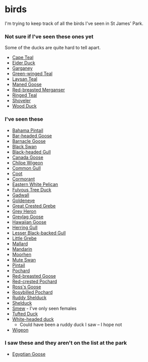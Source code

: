 birds
=====

I'm trying to keep track of all the birds I've seen in St James' Park.

### Not sure if I've seen these ones yet

Some of the ducks are quite hard to tell apart.

- [Cape Teal](http://en.wikipedia.org/wiki/Cape_teal)
- [Eider Duck](http://www.rspb.org.uk/discoverandenjoynature/discoverandlearn/birdguide/name/e/eider/index.aspx)
- [Garganey](http://www.rspb.org.uk/discoverandenjoynature/discoverandlearn/birdguide/name/g/garganey/index.aspx)
- [Green-winged Teal](http://en.wikipedia.org/wiki/Green-winged_teal)
- [Laysan Teal](http://en.wikipedia.org/wiki/Laysan_duck)
- [Maned Goose](http://en.wikipedia.org/wiki/Australian_wood_duck)
- [Red-breasted Merganser](http://www.rspb.org.uk/discoverandenjoynature/discoverandlearn/birdguide/name/r/redbreastedmerganser/index.aspx)
- [Ringed Teal](http://en.wikipedia.org/wiki/Ringed_teal)
- [Shoveler](http://www.rspb.org.uk/discoverandenjoynature/discoverandlearn/birdguide/name/s/shoveler/index.aspx)
- [Wood Duck](http://en.wikipedia.org/wiki/Wood_duck)

### I've seen these


- [Bahama Pintail](http://en.wikipedia.org/wiki/White-cheeked_pintail)
- [Bar-headed Goose](http://en.wikipedia.org/wiki/Bar-headed_goose)
- [Barnacle Goose](http://www.rspb.org.uk/discoverandenjoynature/discoverandlearn/birdguide/name/b/barnaclegoose/index.aspx)
- [Black Swan](http://en.wikipedia.org/wiki/Black_swan)
- [Black-headed Gull](http://www.rspb.org.uk/discoverandenjoynature/discoverandlearn/birdguide/name/b/blackheadedgull/index.aspx)
- [Canada Goose](http://www.rspb.org.uk/discoverandenjoynature/discoverandlearn/birdguide/name/c/canadagoose/index.aspx)
- [Chiloe Wigeon](http://www.oiseaux-birds.com/card-chiloe-wigeon.html)
- [Common Gull](http://www.rspb.org.uk/discoverandenjoynature/discoverandlearn/birdguide/name/c/commongull/index.aspx)
- [Coot](http://www.rspb.org.uk/discoverandenjoynature/discoverandlearn/birdguide/name/c/coot/)
- [Cormorant](http://www.rspb.org.uk/discoverandenjoynature/discoverandlearn/birdguide/name/c/cormorant/index.aspx)
- [Eastern White Pelican](http://en.wikipedia.org/wiki/Great_white_pelican)
- [Fulvous Tree Duck](http://en.wikipedia.org/wiki/Fulvous_whistling_duck)
- [Gadwall](http://www.rspb.org.uk/discoverandenjoynature/discoverandlearn/birdguide/name/g/gadwall/index.aspx)
- [Goldeneye](http://www.rspb.org.uk/discoverandenjoynature/discoverandlearn/birdguide/name/g/goldeneye/index.aspx)
- [Great Crested Grebe](http://www.rspb.org.uk/discoverandenjoynature/discoverandlearn/birdguide/name/g/greatcrestedgrebe/index.aspx)
- [Grey Heron](http://www.rspb.org.uk/discoverandenjoynature/discoverandlearn/birdguide/name/g/greyheron/index.aspx)
- [Greylag Goose](http://www.rspb.org.uk/discoverandenjoynature/discoverandlearn/birdguide/name/g/greylaggoose/index.aspx)
- [Hawaiian Goose](http://www.birdlife.org/datazone/speciesfactsheet.php?id=383)
- [Herring Gull](http://www.rspb.org.uk/discoverandenjoynature/discoverandlearn/birdguide/name/h/herringgull/index.aspx)
- [Lesser Black-backed Gull](http://www.rspb.org.uk/discoverandenjoynature/discoverandlearn/birdguide/name/l/lesserblackbackedgull/index.aspx)
- [Little Grebe](http://www.rspb.org.uk/discoverandenjoynature/discoverandlearn/birdguide/name/l/littlegrebe/index.aspx)
- [Mallard](http://www.rspb.org.uk/discoverandenjoynature/discoverandlearn/birdguide/name/m/mallard/index.aspx)
- [Mandarin](http://www.rspb.org.uk/discoverandenjoynature/discoverandlearn/birdguide/name/m/mandarin/index.aspx)
- [Moorhen](http://www.rspb.org.uk/discoverandenjoynature/discoverandlearn/birdguide/name/m/moorhen/index.aspx)
- [Mute Swan](http://www.rspb.org.uk/discoverandenjoynature/discoverandlearn/birdguide/name/m/muteswan/index.aspx)
- [Pintail](http://www.rspb.org.uk/discoverandenjoynature/discoverandlearn/birdguide/name/p/pintail/index.aspx)
- [Pochard](http://www.rspb.org.uk/discoverandenjoynature/discoverandlearn/birdguide/name/p/pochard/index.aspx)
- [Red-breasted Goose](http://en.wikipedia.org/wiki/Red-breasted_goose)
- [Red-crested Pochard](http://www.rspb.org.uk/discoverandenjoynature/discoverandlearn/birdguide/name/r/redcrestedpochard/index.aspx)
- [Ross's Goose](http://en.wikipedia.org/wiki/Ross's_goose)
- [Rosybilled Pochard](http://en.wikipedia.org/wiki/Rosy-billed_pochard)
- [Ruddy Shelduck](http://en.wikipedia.org/wiki/Ruddy_shelduck)
- [Shelduck](http://www.rspb.org.uk/discoverandenjoynature/discoverandlearn/birdguide/name/s/shelduck/index.aspx)
- [Smew](http://www.rspb.org.uk/discoverandenjoynature/discoverandlearn/birdguide/name/s/smew/index.aspx)
	  - I've only seen females
- [Tufted Duck](http://www.rspb.org.uk/discoverandenjoynature/discoverandlearn/birdguide/name/t/tuftedduck/index.aspx)
- [White-headed duck](http://www.rspb.org.uk/forprofessionals/policy/species/nonnative/ruddyducks.aspx)
  - Could have been a ruddy duck I saw – I hope not
- [Wigeon](http://www.rspb.org.uk/discoverandenjoynature/discoverandlearn/birdguide/name/w/wigeon/index.aspx)

### I saw these and they aren't on the list at the park
- [Egyptian Goose](http://www.rspb.org.uk/discoverandenjoynature/discoverandlearn/birdguide/name/e/egyptiangoose/index.aspx)
